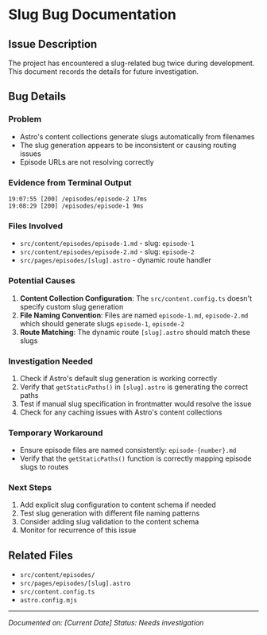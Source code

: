 # Slug Bug Documentation

## Issue Description
The project has encountered a slug-related bug twice during development. This document records the details for future investigation.

## Bug Details

### Problem
- Astro's content collections generate slugs automatically from filenames
- The slug generation appears to be inconsistent or causing routing issues
- Episode URLs are not resolving correctly

### Evidence from Terminal Output
```
19:07:55 [200] /episodes/episode-2 17ms
19:08:29 [200] /episodes/episode-1 9ms
```

### Files Involved
- `src/content/episodes/episode-1.md` - slug: `episode-1`
- `src/content/episodes/episode-2.md` - slug: `episode-2`
- `src/pages/episodes/[slug].astro` - dynamic route handler

### Potential Causes
1. **Content Collection Configuration**: The `src/content.config.ts` doesn't specify custom slug generation
2. **File Naming Convention**: Files are named `episode-1.md`, `episode-2.md` which should generate slugs `episode-1`, `episode-2`
3. **Route Matching**: The dynamic route `[slug].astro` should match these slugs

### Investigation Needed
1. Check if Astro's default slug generation is working correctly
2. Verify that `getStaticPaths()` in `[slug].astro` is generating the correct paths
3. Test if manual slug specification in frontmatter would resolve the issue
4. Check for any caching issues with Astro's content collections

### Temporary Workaround
- Ensure episode files are named consistently: `episode-{number}.md`
- Verify that the `getStaticPaths()` function is correctly mapping episode slugs to routes

### Next Steps
1. Add explicit slug configuration to content schema if needed
2. Test slug generation with different file naming patterns
3. Consider adding slug validation to the content schema
4. Monitor for recurrence of this issue

## Related Files
- `src/content/episodes/`
- `src/pages/episodes/[slug].astro`
- `src/content.config.ts`
- `astro.config.mjs`

---
*Documented on: [Current Date]*
*Status: Needs investigation* 
